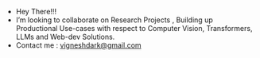- Hey There!!!
-  I’m looking to collaborate on Research Projects , Building up Productional Use-cases with respect to Computer Vision, Transformers, LLMs and Web-dev Solutions.
-  Contact me : vigneshdark@gmail.com

<!---
vrs-darkness/vrs-darkness is a ✨ special ✨ repository because its `README.md` (this file) appears on your GitHub profile.
You can click the Preview link to take a look at your changes.
--->
